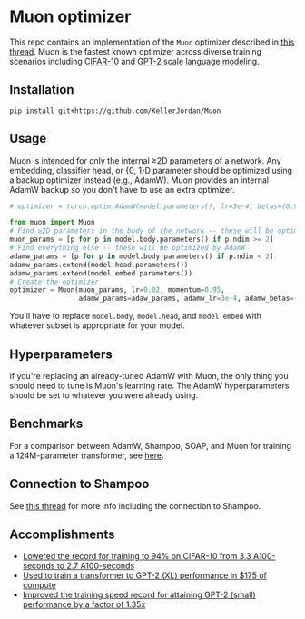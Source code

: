 # Muon optimizer

This repo contains an implementation of the `Muon` optimizer described in [this thread](https://x.com/kellerjordan0/status/1842300916864844014).
Muon is the fastest known optimizer across diverse training scenarios including [CIFAR-10](https://github.com/KellerJordan/cifar10-airbench)
and [GPT-2 scale language modeling](https://github.com/KellerJordan/modded-nanogpt).

## Installation

```
pip install git+https://github.com/KellerJordan/Muon
```

## Usage

Muon is intended for only the internal ≥2D parameters of a network. Any embedding, classifier head, or {0, 1}D parameter should be optimized using a backup optimizer instead (e.g., AdamW).
Muon provides an internal AdamW backup so you don't have to use an extra optimizer.

```python
# optimizer = torch.optim.AdamW(model.parameters(), lr=3e-4, betas=(0.90, 0.95), weight_decay=0.01)

from muon import Muon
# Find ≥2D parameters in the body of the network -- these will be optimized by Muon
muon_params = [p for p in model.body.parameters() if p.ndim >= 2]
# Find everything else -- these will be optimized by AdamW
adamw_params = [p for p in model.body.parameters() if p.ndim < 2]
adamw_params.extend(model.head.parameters())
adamw_params.extend(model.embed.parameters())
# Create the optimizer
optimizer = Muon(muon_params, lr=0.02, momentum=0.95,
                 adamw_params=adaw_params, adamw_lr=3e-4, adamw_betas=(0.90, 0.95), adamw_wd=0.01)
```

You'll have to replace `model.body`, `model.head`, and `model.embed` with whatever subset is appropriate for your model.

## Hyperparameters

If you're replacing an already-tuned AdamW with Muon, the only thing you should need to tune is Muon's learning rate.
The AdamW hyperparameters should be set to whatever you were already using.

## Benchmarks

For a comparison between AdamW, Shampoo, SOAP, and Muon for training a 124M-parameter transformer, see [here](https://github.com/KellerJordan/modded-nanogpt/tree/master/records/102924_Optimizers).

## Connection to Shampoo

See [this thread](https://x.com/kellerjordan0/status/1844782418676339059) for more info including the connection to Shampoo.

## Accomplishments

* [Lowered the record for training to 94% on CIFAR-10 from 3.3 A100-seconds to 2.7 A100-seconds](https://github.com/KellerJordan/cifar10-airbench)
* [Used to train a transformer to GPT-2 (XL) performance in $175 of compute](https://x.com/kellerjordan0/status/1850995958697308307)
* [Improved the training speed record for attaining GPT-2 (small) performance by a factor of 1.35x](https://x.com/kellerjordan0/status/1842300916864844014)

